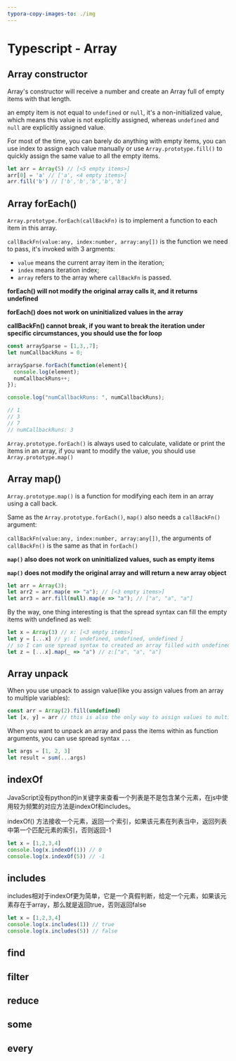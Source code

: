 ```yaml
---
typora-copy-images-to: ./img
---
```


# Typescript - Array

## Array constructor

Array's constructor will receive a number and create an Array full of empty items with that length.

an empty item is not equal to `undefined` or `null`, it's a non-initialized value, which means this value is not explicitly assigned, whereas `undefined` and `null` are explicitly assigned value.

For most of the time, you can barely do anything with empty items, you can use index to assign each value manually or use `Array.prototype.fill()` to quickly assign the same value to all the empty items.

```typescript
let arr = Array(5) // [<5 empty items>]
arr[0] = 'a' // ['a', <4 empty items>]
arr.fill('b') // ['b','b','b','b','b']
```

## Array forEach()

`Array.prototype.forEach(callBackFn)` is to implement a function to each item in this array.

`callBackFn(value:any, index:number, array:any[])` is the function we need to pass, it's invoked with 3 argments:

-  `value` means the current array item in the iteration;
-  `index` means iteration index; 
- `array` refers to the array where `callBackFn` is passed.

**forEach() will not modify the original array calls it, and it returns undefined**

**forEach() does not work on uninitialized values in the array**

**callBackFn() cannot break, if you want to break the iteration under specific circumstances, you should use the for loop**

```typescript
const arraySparse = [1,3,,7];
let numCallbackRuns = 0;

arraySparse.forEach(function(element){
  console.log(element);
  numCallbackRuns++;
});

console.log("numCallbackRuns: ", numCallbackRuns);

// 1
// 3
// 7
// numCallbackRuns: 3
```

`Array.prototype.forEach()` is always used to calculate, validate or print the items in an array, if you want to modify the value, you should use `Array.prototype.map()`

## Array map()

`Array.prototype.map()` is a function for modifying each item in an array using a call back.

Same as the `Array.prototype.forEach()`, `map()` also needs a `callBackFn()` argument:

`callBackFn(value:any, index:number, array:any[])`, the arguments of `callBackFn()` is the same as that in `forEach()`

**`map()` also does not work on uninitialized values, such as empty items**

**`map()` does not modify the original array and will return a new array object**

```typescript
let arr = Array(3);
let arr2 = arr.map(e => "a"); // [<3 empty items>]
let arr3 = arr.fill(null).map(e => "a"); // ["a", "a", "a"]
```

By the way, one thing interesting is that the spread syntax can fill the empty items with undefined as well:

```typescript
let x = Array(3) // x: [<3 empty items>]
let y = [...x] // y: [ undefined, undefined, undefined ]
// so I can use spread syntax to created an array filled with undefined, which means a map() can be followed directly
let z = [...x].map(_ => "a") // z:["a", "a", "a"]
```



## Array unpack

When you use unpack to assign value(like you assign values from an array to multiple variables):

```typescript
const arr = Array(2).fill(undefined)
let [x, y] = arr // this is also the only way to assign values to multiple variables at the same time in TS.
```

When you want to unpack an array and pass the items within as function arguments, you can use spread syntax `...`

```typescript
let args = [1, 2, 3]
let result = sum(...args)
```

## indexOf

JavaScript没有python的in关键字来查看一个列表是不是包含某个元素，在js中使用较为频繁的对应方法是indexOf和includes。

indexOf() 方法接收一个元素，返回一个索引，如果该元素在列表当中，返回列表中第一个匹配元素的索引，否则返回-1

```javascript
let x = [1,2,3,4]
console.log(x.indexOf(1)) // 0
console.log(x.indexOf(5)) // -1
```



## includes

includes相对于indexOf更为简单，它是一个真假判断，给定一个元素，如果该元素存在于array，那么就是返回true，否则返回false

```javascript
let x = [1,2,3,4]
console.log(x.includes(1)) // true
console.log(x.includes(5)) // false
```



## find



## filter



## reduce



## some



## every
